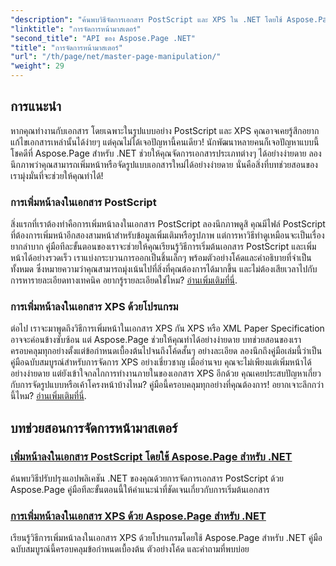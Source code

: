 ```yaml
---
"description": "ค้นพบวิธีจัดการเอกสาร PostScript และ XPS ใน .NET โดยใช้ Aspose.Page ทำตามบทช่วยสอนของเราเพื่อพัฒนาความสามารถของแอปพลิเคชันของคุณ"
"linktitle": "การจัดการหน้ามาสเตอร์"
"second_title": "API ของ Aspose.Page .NET"
"title": "การจัดการหน้ามาสเตอร์"
"url": "/th/page/net/master-page-manipulation/"
"weight": 29
---
```


## การแนะนำ

หากคุณทำงานกับเอกสาร โดยเฉพาะในรูปแบบอย่าง PostScript และ XPS คุณอาจเคยรู้สึกอยากแก้ไขเอกสารเหล่านั้นได้ง่ายๆ แต่คุณไม่ได้เจอปัญหานี้คนเดียว! นักพัฒนาหลายคนก็เจอปัญหาแบบนี้ โชคดีที่ Aspose.Page สำหรับ .NET ช่วยให้คุณจัดการเอกสารประเภทต่างๆ ได้อย่างง่ายดาย ลองนึกภาพว่าคุณสามารถเพิ่มหน้าหรือจัดรูปแบบเอกสารใหม่ได้อย่างง่ายดาย นั่นคือสิ่งที่บทช่วยสอนของเรามุ่งมั่นที่จะช่วยให้คุณทำได้!

### การเพิ่มหน้าลงในเอกสาร PostScript

สิ่งแรกที่เราต้องทำคือการเพิ่มหน้าลงในเอกสาร PostScript ลองนึกภาพดูสิ คุณมีไฟล์ PostScript ที่ต้องการเพิ่มหน้าอีกสองสามหน้าสำหรับข้อมูลเพิ่มเติมหรือรูปภาพ แต่การหาวิธีทำดูเหมือนจะเป็นเรื่องยากลำบาก คู่มือทีละขั้นตอนของเราจะช่วยให้คุณเรียนรู้วิธีการเริ่มต้นเอกสาร PostScript และเพิ่มหน้าได้อย่างรวดเร็ว เราแบ่งกระบวนการออกเป็นชิ้นเล็กๆ พร้อมตัวอย่างโค้ดและคำอธิบายที่จำเป็นทั้งหมด ซึ่งหมายความว่าคุณสามารถมุ่งเน้นไปที่สิ่งที่คุณต้องการได้มากขึ้น และไม่ต้องเสียเวลาไปกับการหารายละเอียดทางเทคนิค อยากรู้รายละเอียดใช่ไหม? [อ่านเพิ่มเติมที่นี่](./add-page-to-postscript-document/).

### การเพิ่มหน้าลงในเอกสาร XPS ด้วยโปรแกรม

ต่อไป เราจะมาพูดถึงวิธีการเพิ่มหน้าในเอกสาร XPS กัน XPS หรือ XML Paper Specification อาจจะค่อนข้างซับซ้อน แต่ Aspose.Page ช่วยให้คุณทำได้อย่างง่ายดาย บทช่วยสอนของเราครอบคลุมทุกอย่างตั้งแต่ข้อกำหนดเบื้องต้นไปจนถึงโค้ดสั้นๆ อย่างละเอียด ลองนึกถึงคู่มือเล่มนี้ว่าเป็นคู่มือฉบับสมบูรณ์สำหรับการจัดการ XPS อย่างเชี่ยวชาญ เมื่ออ่านจบ คุณจะไม่เพียงแต่เพิ่มหน้าได้อย่างง่ายดาย แต่ยังเข้าใจกลไกการทำงานภายในของเอกสาร XPS อีกด้วย คุณเคยประสบปัญหาเกี่ยวกับการจัดรูปแบบหรือเค้าโครงหน้าบ้างไหม? คู่มือนี้ครอบคลุมทุกอย่างที่คุณต้องการ! อยากเจาะลึกกว่านี้ไหม? [อ่านเพิ่มเติมที่นี่](./adding-page-to-xps-document/).

## บทช่วยสอนการจัดการหน้ามาสเตอร์
### [เพิ่มหน้าลงในเอกสาร PostScript โดยใช้ Aspose.Page สำหรับ .NET](./add-page-to-postscript-document/)
ค้นพบวิธีปรับปรุงแอปพลิเคชัน .NET ของคุณด้วยการจัดการเอกสาร PostScript ด้วย Aspose.Page คู่มือทีละขั้นตอนนี้ให้คำแนะนำที่ชัดเจนเกี่ยวกับการเริ่มต้นเอกสาร
### [การเพิ่มหน้าลงในเอกสาร XPS ด้วย Aspose.Page สำหรับ .NET](./adding-page-to-xps-document/)
เรียนรู้วิธีการเพิ่มหน้าลงในเอกสาร XPS ด้วยโปรแกรมโดยใช้ Aspose.Page สำหรับ .NET คู่มือฉบับสมบูรณ์นี้ครอบคลุมข้อกำหนดเบื้องต้น ตัวอย่างโค้ด และคำถามที่พบบ่อย